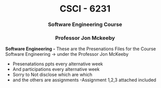 <h1 align="center"> CSCI - 6231 </h1>
<h3 align="center"> Software Engineering Course </h3>
<h3 align="center"> Professor Jon Mckeeby </h3>

**Software Engineering -**
These are the Presenations Files  for the Course Software Engineering -> under the Professor Jon McKeeby

- Presenatations ppts every alternative week 
- And participations every alternative week
- Sorry to Not disclose which are which 
- and the others are assignments 
-Assignment 1,2,3 attached included
